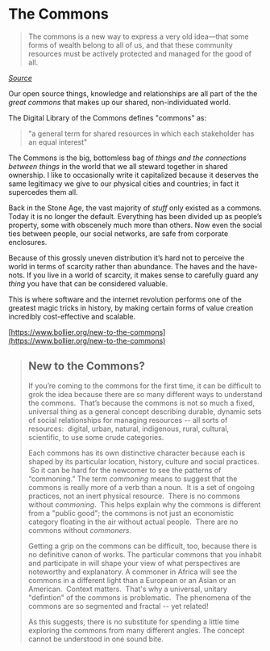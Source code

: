 The Commons
===========

> The commons is a new way to express a very old idea—that some forms of wealth belong to all of us, and that these community resources must be actively protected and managed for the good of all.

[_Source_](https://web.archive.org/web/20240412091700/https://www.onthecommons.org/about-commons)

Our open source things, knowledge and relationships are all part of the the _great commons_ that makes up our shared, non-individuated world.

The Digital Library of the Commons defines "commons" as:

> "a general term for shared resources in which each stakeholder has an equal interest"

The Commons is the big, bottomless bag of _things and the connections between things_ in the world that we all steward together in shared ownership. I like to occasionally write it capitalized because it deserves the same legitimacy we give to our physical cities and countries; in fact it supercedes them all.

Back in the Stone Age, the vast majority of _stuff_ only existed as a commons. Today it is no longer the default. Everything has been divided up as people’s property, some with obscenely much more than others. Now even the social ties between people, our social networks, are safe from corporate enclosures.

Because of this grossly uneven distribution it’s hard not to perceive the world in terms of scarcity rather than abundance. The haves and the have-nots. If you live in a world of scarcity, it makes sense to carefully guard any _thing_ you have that can be considered valuable.

This is where software and the internet revolution performs one of the greatest magic tricks in history, by making certain forms of value creation incredibly cost-effective and scalable.

[https://www.bollier.org/new-to-the-commons](https://www.bollier.org/new-to-the-commons)

> New to the Commons?
> -------------------
> 
> If you’re coming to the commons for the first time, it can be difficult to grok the idea because there are so many different ways to understand the commons.  That’s because the commons is not so much a fixed, universal thing as a general concept describing durable, dynamic sets of social relationships for managing resources -- all sorts of resources:  digital, urban, natural, indigenous, rural, cultural, scientific, to use some crude categories.
> 
> Each commons has its own distinctive character because each is shaped by its particular location, history, culture and social practices.  So it can be hard for the newcomer to see the patterns of “commoning.” The term _commoning_ means to suggest that the commons is really more of a verb than a noun.  It is a set of ongoing practices, not an inert physical resource.  There is no commons without _commoning_.  This helps explain why the commons is different from a "public good"; the commons is not just an economistic category floating in the air without actual people.  There are no commons without _commoners._
> 
> Getting a grip on the commons can be difficult, too, because there is no definitive canon of works. The particular commons that you inhabit and participate in will shape your view of what perspectives are noteworthy and explanatory. A commoner in Africa will see the commons in a different light than a European or an Asian or an American.  Context matters.  That's why a universal, unitary "defintion" of the commons is problematic.  The phenomena of the commons are so segmented and fractal -- yet related!  
> 
> As this suggests, there is no substitute for spending a little time exploring the commons from many different angles. The concept cannot be understood in one sound bite.